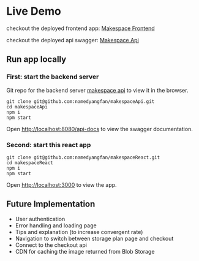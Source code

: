 # Live Demo
checkout the deployed frontend app: [Makespace Frontend](http://20.151.29.24:8080/api-docs/)


checkout the deployed api swagger: [Makespace Api](http://20.151.29.24:8080/api-docs/)

## Run app locally

### First: start the backend server
Git repo for the backend server [makespace api](https://github.com/namedyangfan/makespaceApi) to view it in the browser.
```
git clone git@github.com:namedyangfan/makespaceApi.git
cd makespaceApi
npm i
npm start
```
Open [http://localhost:8080/api-docs](http://localhost:8080/api-docs) to view the swagger documentation.

### Second: start this react app
```
git clone git@github.com:namedyangfan/makespaceReact.git
cd makespaceReact
npm i
npm start
```
Open [http://localhost:3000](http://localhost:3000) to view the app.

## Future Implementation
  - User authentication
  - Error handling and loading page
  - Tips and explanation  (to increase convergent rate)
  - Navigation to switch between storage plan page and checkout
  - Connect to the checkout api
  - CDN for caching the image returned from Blob Storage